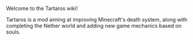 Welcome to the Tartaros wiki!

Tartaros is a mod aiming at improving Minecraft's death system, along with completing the Nether world and adding new game mechanics based on souls.

